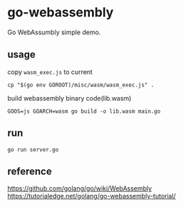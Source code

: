 # go-webassembly
Go WebAssumbly simple demo.
## usage
copy `wasm_exec.js` to current
```
cp "$(go env GOROOT)/misc/wasm/wasm_exec.js" .
```
build webassembly binary code(lib.wasm)
```
GOOS=js GOARCH=wasm go build -o lib.wasm main.go
```
## run
```
go run server.go
```
## reference
https://github.com/golang/go/wiki/WebAssembly
https://tutorialedge.net/golang/go-webassembly-tutorial/